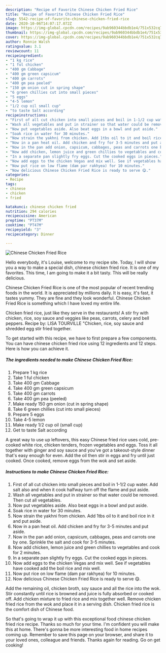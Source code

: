 ```yaml
---
description: "Recipe of Favorite Chinese Chicken Fried Rice"
title: "Recipe of Favorite Chinese Chicken Fried Rice"
slug: 5542-recipe-of-favorite-chinese-chicken-fried-rice
date: 2020-10-06T14:07:17.072Z
image: https://img-global.cpcdn.com/recipes/9ab960344bbdb1e4/751x532cq70/chinese-chicken-fried-rice-recipe-main-photo.jpg
thumbnail: https://img-global.cpcdn.com/recipes/9ab960344bbdb1e4/751x532cq70/chinese-chicken-fried-rice-recipe-main-photo.jpg
cover: https://img-global.cpcdn.com/recipes/9ab960344bbdb1e4/751x532cq70/chinese-chicken-fried-rice-recipe-main-photo.jpg
author: Ronnie Walsh
ratingvalue: 3.1
reviewcount: 11
recipeingredient:
- "1 kg rice"
- "1 ful chicken"
- "400 gm Cabbage"
- "400 gm green capsicum"
- "400 gm carrots"
- "400 gm pea peeled"
- "150 gm onion cut in spring shape"
- "6 green chillies cut into small pieces"
- "5 eggs"
- "4-5 lemon"
- "1/2 cup oil small cup"
- "to taste Salt according"
recipeinstructions:
- "First of all cut chicken into small pieces and boil in 1-1/2 cup water. Add salt also and when it cook halfway turn off the flame and put aside."
- "Wash all vegetables and put in strainer so that water could be removed. Then cut all vegetables."
- "Now put vegetables aside. Also beat eggs in a bowl and put aside."
- "Soak rice in water for 30 minutes."
- "Now strain the yakhni from chicken. Add 1tbs oil to it and boil rice in it and put aside."
- "Now in a pan heat oil. Add chicken and fry for 3-5 minutes and put aside."
- "Now in the pan add onion, capsicum, cabbages, peas and carrots one by one. Sprinkle the salt and cook for 3-5 minutes."
- "Now add chicken, lemon juice and green chillies to vegetables and cook for 2 minutes."
- "In a separate pan slightly fry eggs. Cut the cooked eggs in pieces."
- "Now add eggs to the chicken Vegas and mix well. See if vegetables have cooked add the boil rice and mix well."
- "Now put rice on low flame (dam par rakhyea) for 10 minutes."
- "Now delicious Chinese Chicken Fried Rice is ready to serve 😋."
categories:
- Recipe
tags:
- chinese
- chicken
- fried

katakunci: chinese chicken fried 
nutrition: 294 calories
recipecuisine: American
preptime: "PT37M"
cooktime: "PT47M"
recipeyield: "3"
recipecategory: Dinner

---
```



![Chinese Chicken Fried Rice](https://img-global.cpcdn.com/recipes/9ab960344bbdb1e4/751x532cq70/chinese-chicken-fried-rice-recipe-main-photo.jpg)

Hello everybody, it's Louise, welcome to my recipe site. Today, I will show you a way to make a special dish, chinese chicken fried rice. It is one of my favorites. This time, I am going to make it a bit tasty. This will be really delicious.

Chinese Chicken Fried Rice is one of the most popular of recent trending foods in the world. It is appreciated by millions daily. It is easy, it's fast, it tastes yummy. They are fine and they look wonderful. Chinese Chicken Fried Rice is something which I have loved my entire life.

Chicken fried rice, just like they serve in the restaurants! A stir fry with chicken, rice, soy sauce and veggies like peas, carrots, celery and bell peppers. Recipe by: LISA TOURVILLE &#34;Chicken, rice, soy sauce and shredded egg stir fried together.


To get started with this recipe, we have to first prepare a few components. You can have chinese chicken fried rice using 12 ingredients and 12 steps. Here is how you can achieve it.

<!--inarticleads1-->

##### The ingredients needed to make Chinese Chicken Fried Rice:

1. Prepare 1 kg rice
1. Take 1 ful chicken
1. Take 400 gm Cabbage
1. Take 400 gm green capsicum
1. Take 400 gm carrots
1. Take 400 gm pea (peeled)
1. Make ready 150 gm onion (cut in spring shape)
1. Take 6 green chillies (cut into small pieces)
1. Prepare 5 eggs
1. Take 4-5 lemon
1. Make ready 1/2 cup oil (small cup)
1. Get to taste Salt according


A great way to use up leftovers, this easy Chinese fried rice uses cold, pre-cooked white rice, chicken tenders, frozen vegetables and eggs. Toss it all together with ginger and soy sauce and you&#39;ve got a takeout-style dinner that&#39;s easy enough for even. Add the oil then stir in eggs and fry until just cooked. Once cooked, remove eggs from the wok and set aside. 

<!--inarticleads2-->

##### Instructions to make Chinese Chicken Fried Rice:

1. First of all cut chicken into small pieces and boil in 1-1/2 cup water. Add salt also and when it cook halfway turn off the flame and put aside.
1. Wash all vegetables and put in strainer so that water could be removed. Then cut all vegetables.
1. Now put vegetables aside. Also beat eggs in a bowl and put aside.
1. Soak rice in water for 30 minutes.
1. Now strain the yakhni from chicken. Add 1tbs oil to it and boil rice in it and put aside.
1. Now in a pan heat oil. Add chicken and fry for 3-5 minutes and put aside.
1. Now in the pan add onion, capsicum, cabbages, peas and carrots one by one. Sprinkle the salt and cook for 3-5 minutes.
1. Now add chicken, lemon juice and green chillies to vegetables and cook for 2 minutes.
1. In a separate pan slightly fry eggs. Cut the cooked eggs in pieces.
1. Now add eggs to the chicken Vegas and mix well. See if vegetables have cooked add the boil rice and mix well.
1. Now put rice on low flame (dam par rakhyea) for 10 minutes.
1. Now delicious Chinese Chicken Fried Rice is ready to serve 😋.


Add the remaining oil, chicken broth, soy sauce and all the rice into the wok. Stir constantly until rice is browned and juice is fully absorbed or cooked off. Add chicken mixture to fried rice and mix together well. Remove chicken fried rice from the wok and place it in a serving dish. Chicken fried rice is the comfort dish of Chinese food. 

So that's going to wrap it up with this exceptional food chinese chicken fried rice recipe. Thanks so much for your time. I'm confident you will make this at home. There's gonna be more interesting food in home recipes coming up. Remember to save this page on your browser, and share it to your loved ones, colleague and friends. Thanks again for reading. Go on get cooking!

